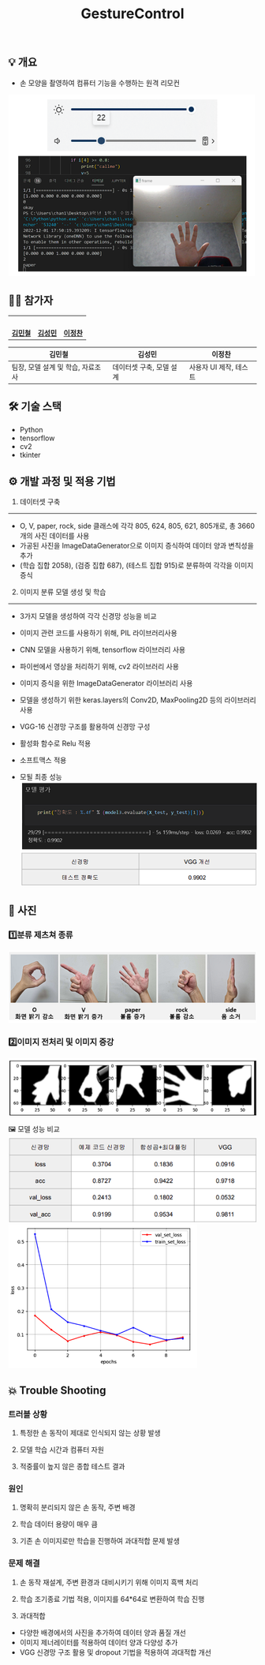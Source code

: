 ﻿<h1 align="center">GestureControl</h1>

<br/>

## 💡 개요

- 손 모양을 촬영하여 컴퓨터 기능을 수행하는 원격 리모컨

<img src="./img/main.png" width="500px;">

## 👨‍👦 참가자

<table>
 <tr>
    <td align="center"><a href="https://github.com/kOsari5948"><img src="https://avatars.githubusercontent.com/u/86839047?v=4" width="130px;" alt=""></a></td>
    <td align="center"><a href="https://github.com/leafeafeaf"><img src="https://avatars.githubusercontent.com/u/70201753?s=400&v=4" width="130px;" alt=""></a></td>
    <td align="center"><a href="https://github.com/xlloew"><img src="https://avatars.githubusercontent.com/u/77535275?v=4" width="130px;" alt=""></a></td>
  </tr>
  <tr>
    <td align="center"><a href="https://github.com/kOsari5948"><b>김민철</b></a></td>
    <td align="center"><a href="https://github.com/leafeafeaf"><b>김성민</b></a></td>
    <td align="center"><a href="https://github.com/xlloew"><b>이정찬</b></a></td>
  </tr>
</table>

| 김민철                            | 김성민                   | 이정찬                 |
| --------------------------------- | ------------------------ | ---------------------- |
| 팀장, 모델 설계 및 학습, 자료조사 | 데이터셋 구축, 모델 설계 | 사용자 UI 제작, 테스트 |

## 🛠️ 기술 스택

- Python
- tensorflow
- cv2
- tkinter

## ⚙️ 개발 과정 및 적용 기법

1. 데이터셋 구축
<hr>

- O, V, paper, rock, side 클래스에 각각 805, 624, 805, 621,
  805개로, 총 3660개의 사진 데이터를 사용
- 가공된 사진을 ImageDataGenerator으로 이미지 증식하여 데이터 양과 변칙성을 추가
- (학습 집합 2058), (검증 집합 687), (테스트 집합 915)로 분류하여 각각을 이미지 증식

2. 이미지 분류 모델 생성 및 학습
<hr>

- 3가지 모델을 생성하여 각각 신경망 성능을 비교
- 이미지 관련 코드를 사용하기 위해, PIL 라이브러리사용
- CNN 모델을 사용하기 위해, tensorflow 라이브러리 사용
- 파이썬에서 영상을 처리하기 위해, cv2 라이브러리 사용
- 이미지 증식을 위한 ImageDataGenerator 라이브러리 사용
- 모델을 생성하기 위한 keras.layers의 Conv2D, MaxPooling2D 등의 라이브러리 사용

- VGG-16 신경망 구조를 활용하여 신경망 구성
- 활성화 함수로 Relu 적용
- 소프트맥스 적용

- 모될 최종 성능
![](img/test.png)

## 📖 사진

<h3>1️⃣분류 제츠쳐 종류</h3>

![](./img/function.png)

<h3>2️⃣이미지 전처리 및 이미지 증강</h3>

![](img/datagenerator.png)

🖼️ 모델 성능 비교
![](img/modelDiff.png)
![](img/lossGraph.png)

## 💥 Trouble Shooting

### 트러블 상황

1. 특정한 손 동작이 제대로 인식되지 않는 상황 발생

2. 모델 학습 시간과 컴퓨터 자원

3. 적중률이 높지 않은 종합 테스트 결과

### 원인

1.  명확히 분리되지 않은 손 동작, 주변 배경

2.  학습 데이터 용량이 매우 큼

3.  기존 손 이미지로만 학습을 진행하여 과대적합 문제 발생

### 문제 해결

1. 손 동작 재설계, 주변 환경과 대비시키기 위해 이미지 흑백 처리

2. 학습 조기종료 기법 적용, 이미지를 64\*64로 변환하여 학습 진행

3. 과대적합

- 다양한 배경에서의 사진을 추가하여 데이터 양과 품질 개선
- 이미지 제너레이터를 적용하여 데이터 양과 다양성 추가
- VGG 신경망 구조 활용 및 dropout 기법을 적용하여 과대적합 개선
